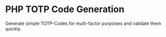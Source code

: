 # PHP TOTP Code Generation

Generate simple TOTP-Codes for multi-factor purpoises and validate them quickly.




